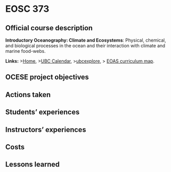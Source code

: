 # EOSC 373

## Official course description

**Introductory Oceanography: Climate and Ecosystems**: Physical, chemical, and biological processes in the ocean and their interaction with climate and marine food-webs.

**Links:**
\>[Home](https://www.eoas.ubc.ca/academics/courses/eosc373),
\>[UBC Calendar](https://courses.students.ubc.ca/cs/courseschedule?pname=subjarea&tname=subj-course&dept=EOSC&course=373),
\>[ubcexplore](https://ubcexplorer.io/course/EOSC/373),
\> [EOAS curriculum map](https://www.eoas.ubc.ca/~quest/eoas-only.html).

## OCESE project objectives

## Actions taken

## Students’ experiences

## Instructors’ experiences

## Costs

## Lessons learned